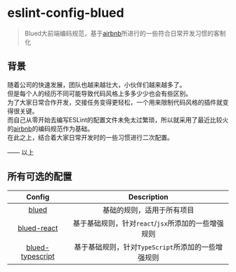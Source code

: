 # eslint-config-blued

> Blued大前端编码规范，基于[airbnb](https://github.com/airbnb/javascript)所进行的一些符合日常开发习惯的客制化  

## 背景

随着公司的快速发展，团队也越来越壮大，小伙伴们越来越多了。  
但是每个人的经历不同可能导致代码风格上多多少少也会有些区别。  
为了大家日常合作开发，交接任务变得更轻松，一个用来限制代码风格的插件就变得很关键。  
而自己从零开始去编写ESLint的配置文件未免太过繁琐，所以就采用了最近比较火的[airbnb](https://github.com/airbnb/javascript)的编码规范作为基础。  
在此之上，结合着大家日常开发时的一些习惯进行二次配置。

—— 以上

## 所有可选的配置

Config|Description
:-:|:-:
[blued](https://www.npmjs.com/package/eslint-config-blued)|基础的规则，适用于所有项目
[blued-react](https://www.npmjs.com/package/eslint-config-blued-react)|基于基础规则，针对`react`/`jsx`所添加的一些增强规则
[blued-typescript](https://www.npmjs.com/package/eslint-config-blued-typescript)|基于基础规则，针对`TypeScript`所添加的一些增强规则
